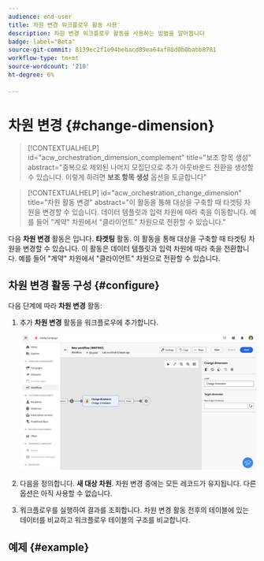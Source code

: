 ```yaml
---
audience: end-user
title: 차원 변경 워크플로우 활동 사용
description: 차원 변경 워크플로우 활동을 사용하는 방법을 알아봅니다
badge: label="Beta"
source-git-commit: 8139ec2f1e94bebacd89ea64af88d0b0babb8781
workflow-type: tm+mt
source-wordcount: '210'
ht-degree: 6%

---
```



# 차원 변경 {#change-dimension}

>[!CONTEXTUALHELP]
>id="acw_orchestration_dimension_complement"
>title="보조 항목 생성"
>abstract="중복으로 제외된 나머지 모집단으로 추가 아웃바운드 전환을 생성할 수 있습니다. 이렇게 하려면 **보조 항목 생성** 옵션을 토글합니다"

>[!CONTEXTUALHELP]
>id="acw_orchestration_change_dimension"
>title="차원 활동 변경"
>abstract="이 활동을 통해 대상을 구축할 때 타겟팅 차원을 변경할 수 있습니다. 데이터 템플릿과 입력 차원에 따라 축을 이동합니다. 예를 들어 &quot;계약&quot; 차원에서 &quot;클라이언트&quot; 차원으로 전환할 수 있습니다."

다음 **차원 변경** 활동은 입니다. **타겟팅** 활동. 이 활동을 통해 대상을 구축할 때 타겟팅 차원을 변경할 수 있습니다. 이 활동은 데이터 템플릿과 입력 차원에 따라 축을 전환합니다. 예를 들어 &quot;계약&quot; 차원에서 &quot;클라이언트&quot; 차원으로 전환할 수 있습니다.

## 차원 변경 활동 구성 {#configure}

다음 단계에 따라 **차원 변경** 활동:

1. 추가 **차원 변경** 활동을 워크플로우에 추가합니다.

   ![](../assets/workflow-change-dimension.png)

1. 다음을 정의합니다. **새 대상 차원**. 차원 변경 중에는 모든 레코드가 유지됩니다. 다른 옵션은 아직 사용할 수 없습니다.

1. 워크플로우를 실행하여 결과를 조회합니다. 차원 변경 활동 전후의 테이블에 있는 데이터를 비교하고 워크플로우 테이블의 구조를 비교합니다.

## 예제 {#example}


